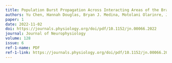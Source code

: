 ```yaml
---
title: Population Burst Propagation Across Interacting Areas of the Brain
authors: Yu Chen, Hannah Douglas, Bryan J. Medina, Motolani Olarinre, Joshua H. Siegle, Robert E. Kass
paper: 1
date: 2022-11-02
doi: https://journals.physiology.org/doi/pdf/10.1152/jn.00066.2022
journal: Journal of Neurophysiology
volume: 128
issue: 6
ref-1-name: PDF
ref-1-link: https://journals.physiology.org/doi/pdf/10.1152/jn.00066.2022
---
```

